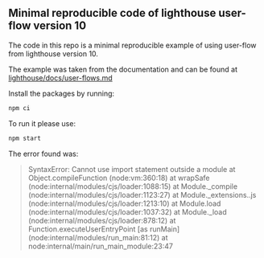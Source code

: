 ## Minimal reproducible code of lighthouse user-flow version 10

The code in this repo is a minimal reproducible example of using user-flow from lighthouse version 10. 

The example was taken from the documentation and can be found at [lighthouse/docs/user-flows.md](https://github.com/GoogleChrome/lighthouse/blob/main/docs/user-flows.md#navigations-in-the-nodejs-api)

Install the packages by running:
```bash
npm ci
```

To run it please use: 
```bash
npm start
```

The error found was:

> SyntaxError: Cannot use import statement outside a module
at Object.compileFunction (node:vm:360:18)
at wrapSafe (node:internal/modules/cjs/loader:1088:15)
at Module._compile (node:internal/modules/cjs/loader:1123:27)
at Module._extensions..js (node:internal/modules/cjs/loader:1213:10)
at Module.load (node:internal/modules/cjs/loader:1037:32)
at Module._load (node:internal/modules/cjs/loader:878:12)
at Function.executeUserEntryPoint [as runMain] (node:internal/modules/run_main:81:12)
at node:internal/main/run_main_module:23:47


